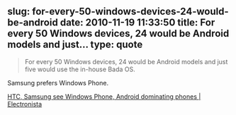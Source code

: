 slug: for-every-50-windows-devices-24-would-be-android
date: 2010-11-19 11:33:50
title: For every 50 Windows devices, 24 would be Android models and just...
type: quote
---

> For every 50 Windows devices, 24 would be Android models and just five would use the in-house Bada OS.

Samsung prefers Windows Phone.

 [HTC, Samsung see Windows Phone, Android dominating phones | Electronista](http://www.electronista.com/articles/10/11/17/htc.and.samsung.think.wp7.and.android.to.lead/)
